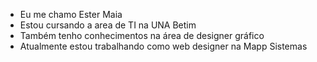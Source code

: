 - Eu me chamo Ester Maia
- Estou cursando a area de TI na UNA Betim
- Também tenho conhecimentos na área de designer gráfico
- Atualmente estou trabalhando como web designer na Mapp Sistemas

